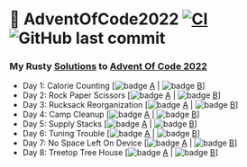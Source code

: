 # 🎄 AdventOfCode2022 [![CI](https://github.com/PatrickLaflamme/AdventOfCode2022/actions/workflows/rust.yml/badge.svg)](https://github.com/PatrickLaflamme/AdventOfCode2022/actions/workflows/rust.yml) ![GitHub last commit](https://img.shields.io/github/last-commit/PatrickLaflamme/AdventOfCode2022)

### My Rusty [Solutions](https://github.com/PatrickLaflamme/AdventOfCode2022/tree/master/src) to [Advent Of Code 2022](https://adventofcode.com/2022)

- Day 1: Calorie Counting [![badge](https://img.shields.io/endpoint?url=https://gist.githubusercontent.com/PatrickLaflamme/a054aa6c1453da6f3126d12b4d59ff59/raw/benchmark-aoc-2022-day-1-part-1.json) [A](https://github.com/PatrickLaflamme/AdventOfCode2022/blob/master/src/solutions/day1.rs#L29) | ![badge](https://img.shields.io/endpoint?url=https://gist.githubusercontent.com/PatrickLaflamme/a054aa6c1453da6f3126d12b4d59ff59/raw/benchmark-aoc-2022-day-1-part-2.json) [B](https://github.com/PatrickLaflamme/AdventOfCode2022/blob/master/src/solutions/day1.rs#L49)]
- Day 2: Rock Paper Scissors [![badge](https://img.shields.io/endpoint?url=https://gist.githubusercontent.com/PatrickLaflamme/a054aa6c1453da6f3126d12b4d59ff59/raw/benchmark-aoc-2022-day-2-part-1.json) [A](https://github.com/PatrickLaflamme/AdventOfCode2022/blob/master/src/solutions/day2.rs#L29) | ![badge](https://img.shields.io/endpoint?url=https://gist.githubusercontent.com/PatrickLaflamme/a054aa6c1453da6f3126d12b4d59ff59/raw/benchmark-aoc-2022-day-2-part-2.json) [B](https://github.com/PatrickLaflamme/AdventOfCode2022/blob/master/src/solutions/day2.rs#L49)]
- Day 3: Rucksack Reorganization [![badge](https://img.shields.io/endpoint?url=https://gist.githubusercontent.com/PatrickLaflamme/a054aa6c1453da6f3126d12b4d59ff59/raw/benchmark-aoc-2022-day-3-part-1.json) [A](https://github.com/PatrickLaflamme/AdventOfCode2022/blob/master/src/solutions/day3.rs#L29) | ![badge](https://img.shields.io/endpoint?url=https://gist.githubusercontent.com/PatrickLaflamme/a054aa6c1453da6f3126d12b4d59ff59/raw/benchmark-aoc-2022-day-3-part-2.json) [B](https://github.com/PatrickLaflamme/AdventOfCode2022/blob/master/src/solutions/day3.rs#L49)]
- Day 4: Camp Cleanup [![badge](https://img.shields.io/endpoint?url=https://gist.githubusercontent.com/PatrickLaflamme/a054aa6c1453da6f3126d12b4d59ff59/raw/benchmark-aoc-2022-day-4-part-1.json) [A](https://github.com/PatrickLaflamme/AdventOfCode2022/blob/master/src/solutions/day4.rs#L29) | ![badge](https://img.shields.io/endpoint?url=https://gist.githubusercontent.com/PatrickLaflamme/a054aa6c1453da6f3126d12b4d59ff59/raw/benchmark-aoc-2022-day-4-part-2.json) [B](https://github.com/PatrickLaflamme/AdventOfCode2022/blob/master/src/solutions/day4.rs#L49)]
- Day 5: Supply Stacks [![badge](https://img.shields.io/endpoint?url=https://gist.githubusercontent.com/PatrickLaflamme/a054aa6c1453da6f3126d12b4d59ff59/raw/benchmark-aoc-2022-day-5-part-1.json) [A](https://github.com/PatrickLaflamme/AdventOfCode2022/blob/master/src/solutions/day5.rs#L29) | ![badge](https://img.shields.io/endpoint?url=https://gist.githubusercontent.com/PatrickLaflamme/a054aa6c1453da6f3126d12b4d59ff59/raw/benchmark-aoc-2022-day-5-part-2.json) [B](https://github.com/PatrickLaflamme/AdventOfCode2022/blob/master/src/solutions/day5.rs#L49)]
- Day 6: Tuning Trouble [![badge](https://img.shields.io/endpoint?url=https://gist.githubusercontent.com/PatrickLaflamme/a054aa6c1453da6f3126d12b4d59ff59/raw/benchmark-aoc-2022-day-6-part-1.json) [A](https://github.com/PatrickLaflamme/AdventOfCode2022/blob/master/src/solutions/day6.rs#L29) | ![badge](https://img.shields.io/endpoint?url=https://gist.githubusercontent.com/PatrickLaflamme/a054aa6c1453da6f3126d12b4d59ff59/raw/benchmark-aoc-2022-day-6-part-2.json) [B](https://github.com/PatrickLaflamme/AdventOfCode2022/blob/master/src/solutions/day6.rs#L49)]
- Day 7: No Space Left On Device [![badge](https://img.shields.io/endpoint?url=https://gist.githubusercontent.com/PatrickLaflamme/a054aa6c1453da6f3126d12b4d59ff59/raw/benchmark-aoc-2022-day-7-part-1.json) [A](https://github.com/PatrickLaflamme/AdventOfCode2022/blob/master/src/solutions/day7.rs#L29) | ![badge](https://img.shields.io/endpoint?url=https://gist.githubusercontent.com/PatrickLaflamme/a054aa6c1453da6f3126d12b4d59ff59/raw/benchmark-aoc-2022-day-7-part-2.json) [B](https://github.com/PatrickLaflamme/AdventOfCode2022/blob/master/src/solutions/day7.rs#L49)]
- Day 8: Treetop Tree House [![badge](https://img.shields.io/endpoint?url=https://gist.githubusercontent.com/PatrickLaflamme/a054aa6c1453da6f3126d12b4d59ff59/raw/benchmark-aoc-2022-day-8-part-1.json) [A](https://github.com/PatrickLaflamme/AdventOfCode2022/blob/master/src/solutions/day8.rs#L29) | ![badge](https://img.shields.io/endpoint?url=https://gist.githubusercontent.com/PatrickLaflamme/a054aa6c1453da6f3126d12b4d59ff59/raw/benchmark-aoc-2022-day-8-part-2.json) [B](https://github.com/PatrickLaflamme/AdventOfCode2022/blob/master/src/solutions/day8.rs#L49)]
